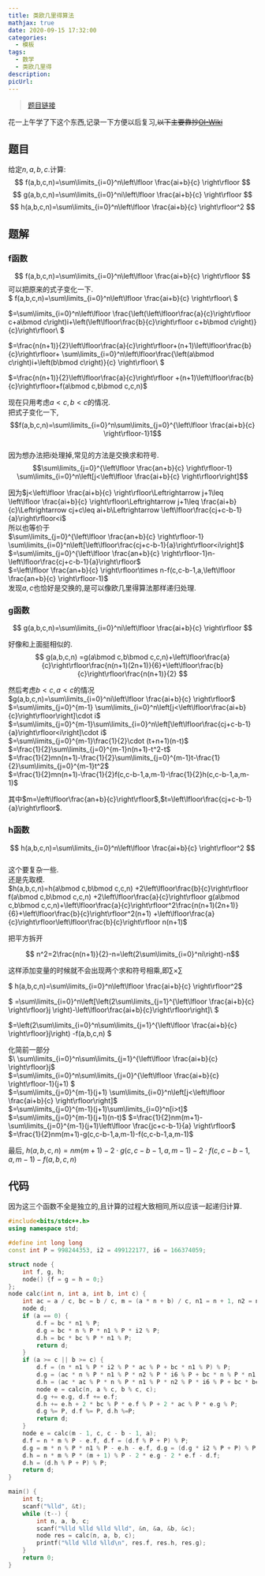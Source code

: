 ```yaml
---
title: 类欧几里得算法
mathjax: true
date: 2020-09-15 17:32:00
categories: 
  - 模板
tags: 
  - 数学
  - 类欧几里得
description: 
picUrl: 
---
```



> [题目链接](https://www.luogu.com.cn/problem/P5170)  

花一上午学了下这个东西,记录一下方便以后复习,~~以下主要靠抄[OI-Wiki](https://oi-wiki.org/mathjax/euclidean/)~~
## 题目  
给定$n,a,b,c$.计算:  
$$ f(a,b,c,n)=\sum\limits_{i=0}^n\left\lfloor \frac{ai+b}{c} \right\rfloor $$
$$ g(a,b,c,n)=\sum\limits_{i=0}^ni\left\lfloor \frac{ai+b}{c} \right\rfloor $$
$$ h(a,b,c,n)=\sum\limits_{i=0}^n\left\lfloor \frac{ai+b}{c} \right\rfloor^2  $$  

## 题解
### f函数
$$ f(a,b,c,n)=\sum\limits_{i=0}^n\left\lfloor \frac{ai+b}{c} \right\rfloor $$
可以把原来的式子变化一下.  
$ f(a,b,c,n)=\sum\limits_{i=0}^n\left\lfloor \frac{ai+b}{c} \right\rfloor\ $  

$=\sum\limits_{i=0}^n\left\lfloor \frac{\left(\left\lfloor\frac{a}{c}\right\rfloor c+a\bmod c\right)i+\left(\left\lfloor\frac{b}{c}\right\rfloor c+b\bmod c\right)}{c}\right\rfloor\ $  

$=\frac{n(n+1)}{2}\left\lfloor\frac{a}{c}\right\rfloor+(n+1)\left\lfloor\frac{b}{c}\right\rfloor+ \sum\limits_{i=0}^n\left\lfloor\frac{\left(a\bmod c\right)i+\left(b\bmod c\right)}{c} \right\rfloor\ $  

$=\frac{n(n+1)}{2}\left\lfloor\frac{a}{c}\right\rfloor +(n+1)\left\lfloor\frac{b}{c}\right\rfloor+f(a\bmod c,b\bmod c,c,n)$  

现在只用考虑$a<c,b<c$的情况.  
把式子变化一下, $$f(a,b,c,n)=\sum\limits_{i=0}^n\sum\limits_{j=0}^{\left\lfloor \frac{ai+b}{c} \right\rfloor-1}1$$  
因为想办法把$i$处理掉,常见的方法是交换求和符号.  
$$\sum\limits_{j=0}^{\left\lfloor \frac{an+b}{c} \right\rfloor-1} \sum\limits_{i=0}^n\left[j<\left\lfloor \frac{ai+b}{c} \right\rfloor\right]$$  

因为$j<\left\lfloor \frac{ai+b}{c} \right\rfloor\Leftrightarrow j+1\leq \left\lfloor \frac{ai+b}{c} \right\rfloor\Leftrightarrow j+1\leq \frac{ai+b}{c}\Leftrightarrow cj+c\leq ai+b\Leftrightarrow \left\lfloor\frac{cj+c-b-1}{a}\right\rfloor<i$   
所以也等价于  
$\sum\limits_{j=0}^{\left\lfloor \frac{an+b}{c} \right\rfloor-1} \sum\limits_{i=0}^n\left[\left\lfloor\frac{cj+c-b-1}{a}\right\rfloor<i\right]$  
$=\sum\limits_{j=0}^{\left\lfloor \frac{an+b}{c} \right\rfloor-1}n-\left\lfloor\frac{cj+c-b-1}{a}\right\rfloor$  
$=\left\lfloor \frac{an+b}{c} \right\rfloor\times n-f(c,c-b-1,a,\left\lfloor \frac{an+b}{c} \right\rfloor-1)$  
发现$a,c$也恰好是交换的,是可以像欧几里得算法那样递归处理.  
### g函数
$$ g(a,b,c,n)=\sum\limits_{i=0}^ni\left\lfloor \frac{ai+b}{c} \right\rfloor $$  

好像和上面挺相似的.  
$$ g(a,b,c,n) =g(a\bmod c,b\bmod c,c,n)+\left\lfloor\frac{a}{c}\right\rfloor\frac{n(n+1)(2n+1)}{6}+\left\lfloor\frac{b}{c}\right\rfloor\frac{n(n+1)}{2} $$   

然后考虑$b<c,a<c$的情况  
$g(a,b,c,n)=\sum\limits_{i=0}^ni\left\lfloor \frac{ai+b}{c} \right\rfloor$   
$=\sum\limits_{j=0}^{m-1} \sum\limits_{i=0}^n\left[j<\left\lfloor\frac{ai+b}{c}\right\rfloor\right]\cdot i$  
$=\sum\limits_{j=0}^{m-1}\sum\limits_{i=0}^n\left[\left\lfloor\frac{cj+c-b-1}{a}\right\rfloor<i\right]\cdot i$  
$=\sum\limits_{j=0}^{m-1}\frac{1}{2}\cdot (t+n+1)(n-t)$  
$=\frac{1}{2}\sum\limits_{j=0}^{m-1}n(n+1)-t^2-t$  
$=\frac{1}{2}mn(n+1)-\frac{1}{2}\sum\limits_{j=0}^{m-1}t-\frac{1}{2}\sum\limits_{j=0}^{m-1}t^2$  
$=\frac{1}{2}mn(n+1)-\frac{1}{2}f(c,c-b-1,a,m-1)-\frac{1}{2}h(c,c-b-1,a,m-1)$

其中$m=\left\lfloor\frac{an+b}{c}\right\rfloor$,$t=\left\lfloor\frac{cj+c-b-1}{a}\right\rfloor$.  

### h函数
$$ h(a,b,c,n)=\sum\limits_{i=0}^n\left\lfloor \frac{ai+b}{c} \right\rfloor^2  $$  
这个要复杂一些.  
还是先取模.  
$h(a,b,c,n)=h(a\bmod c,b\bmod c,c,n) +2\left\lfloor\frac{b}{c}\right\rfloor f(a\bmod c,b\bmod c,c,n) +2\left\lfloor\frac{a}{c}\right\rfloor g(a\bmod c,b\bmod c,c,n)+\left\lfloor\frac{a}{c}\right\rfloor^2\frac{n(n+1)(2n+1)}{6}+\left\lfloor\frac{b}{c}\right\rfloor^2(n+1) +\left\lfloor\frac{a}{c}\right\rfloor\left\lfloor\frac{b}{c}\right\rfloor n(n+1)$  

把平方拆开  

$$ n^2=2\frac{n(n+1)}{2}-n=\left(2\sum\limits_{i=0}^ni\right)-n$$  

这样添加变量的时候就不会出现两个求和符号相乘,即$\sum\times \sum$  

$ h(a,b,c,n)=\sum\limits_{i=0}^n\left\lfloor \frac{ai+b}{c} \right\rfloor^2$  

$ =\sum\limits_{i=0}^n\left[\left(2\sum\limits_{j=1}^{\left\lfloor \frac{ai+b}{c} \right\rfloor}j \right)-\left\lfloor\frac{ai+b}{c}\right\rfloor\right]\ $  

$=\left(2\sum\limits_{i=0}^n\sum\limits_{j=1}^{\left\lfloor \frac{ai+b}{c} \right\rfloor}j\right) -f(a,b,c,n) $

化简前一部分  
$\ \sum\limits_{i=0}^n\sum\limits_{j=1}^{\left\lfloor \frac{ai+b}{c} \right\rfloor}j$  
$=\sum\limits_{i=0}^n\sum\limits_{j=0}^{\left\lfloor \frac{ai+b}{c} \right\rfloor-1}(j+1) $  
$=\sum\limits_{j=0}^{m-1}(j+1) \sum\limits_{i=0}^n\left[j<\left\lfloor \frac{ai+b}{c} \right\rfloor\right]$   
$=\sum\limits_{j=0}^{m-1}(j+1)\sum\limits_{i=0}^n[i>t]$ 
$=\sum\limits_{j=0}^{m-1}(j+1)(n-t)$ 
$=\frac{1}{2}nm(m+1)-\sum\limits_{j=0}^{m-1}(j+1)\left\lfloor \frac{jc+c-b-1}{a} \right\rfloor$ 
$=\frac{1}{2}nm(m+1)-g(c,c-b-1,a,m-1)-f(c,c-b-1,a,m-1)$ 

最后, 
$h(a,b,c,n)=nm(m+1)-2\cdot g(c,c-b-1,a,m-1)-2\cdot f(c,c-b-1,a,m-1)-f(a,b,c,n)$  

## 代码
因为这三个函数不全是独立的,且计算的过程大致相同,所以应该一起递归计算.  
```cpp
#include<bits/stdc++.h>
using namespace std;

#define int long long
const int P = 998244353, i2 = 499122177, i6 = 166374059;

struct node {
    int f, g, h;
    node() {f = g = h = 0;}
};
node calc(int n, int a, int b, int c) {
    int ac = a / c, bc = b / c, m = (a * n + b) / c, n1 = n + 1, n2 = n * 2 + 1;
    node d;
    if (a == 0) {
        d.f = bc * n1 % P;
        d.g = bc * n % P * n1 % P * i2 % P;
        d.h = bc * bc % P * n1 % P;
        return d;
    }
    if (a >= c || b >= c) {
        d.f = (n * n1 % P * i2 % P * ac % P + bc * n1 % P) % P;
        d.g = (ac * n % P * n1 % P * n2 % P * i6 % P + bc * n % P * n1 % P * i2 % P) % P;
        d.h = (ac * ac % P * n % P * n1 % P * n2 % P * i6 % P + bc * bc % P * n1 % P + ac * bc % P * n % P * n1 % P) % P;
        node e = calc(n, a % c, b % c, c);
        d.g += e.g, d.f += e.f;
        d.h += e.h + 2 * bc % P * e.f % P + 2 * ac % P * e.g % P;
        d.g %= P, d.f %= P, d.h %=P;
        return d;
    }
    node e = calc(m - 1, c, c - b - 1, a);
    d.f = n * m % P - e.f, d.f = (d.f % P + P) % P;
    d.g = m * n % P * n1 % P - e.h - e.f, d.g = (d.g * i2 % P + P) % P;
    d.h = n * m % P * (m + 1) % P - 2 * e.g - 2 * e.f - d.f;
    d.h = (d.h % P + P) % P;
    return d;
}

main() {
    int t;
    scanf("%lld", &t);
    while (t--) {
        int n, a, b, c;
        scanf("%lld %lld %lld %lld", &n, &a, &b, &c);
        node res = calc(n, a, b, c);
        printf("%lld %lld %lld\n", res.f, res.h, res.g);
    }
    return 0;
}
```

